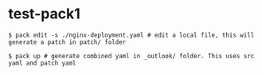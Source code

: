 # test-pack1

`
$ pack edit -s ./nginx-deployment.yaml # edit a local file, this will generate a patch in patch/ folder
`


`
$ pack up # generate combined yaml in _outlook/ folder. This uses src yaml and patch yaml 
`
